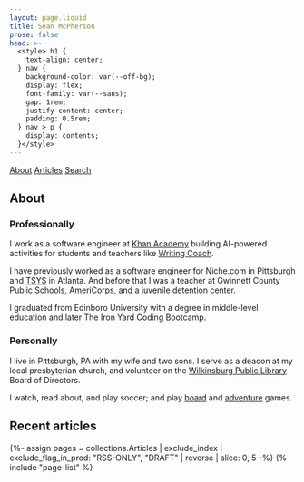 ```yaml
---
layout: page.liquid
title: Sean McPherson
prose: false
head: >-
  <style> h1 {
    text-align: center;
  } nav {
    background-color: var(--off-bg);
    display: flex;
    font-family: var(--sans);
    gap: 1rem;
    justify-content: center;
    padding: 0.5rem;
  } nav > p {
    display: contents;
  }</style>
---
```


<nav>

[About](/) [Articles](/articles) [Search](/search)

</nav>

## About

### Professionally

I work as a software engineer at [Khan Academy](https://khanacademy.org)
building AI-powered activities for students and teachers like
[Writing Coach](https://www.khanmigo.ai/writingcoach).

I have previously worked as a software engineer for Niche.com in Pittsburgh and
[TSYS](https://www.tsys.com/) in Atlanta. And before that I was a teacher at
Gwinnett County Public Schools, AmeriCorps, and a juvenile detention center.

I graduated from Edinboro University with a degree in middle-level education and
later The Iron Yard Coding Bootcamp.

### Personally

I live in Pittsburgh, PA with my wife and two sons. I serve as a deacon at my
local presbyterian church, and volunteer on the
[Wilkinsburg Public Library](https://wilkinsburglibrary.org) Board of Directors.

I watch, read about, and play soccer; and play [board](/board-games) and
[adventure](/adventure-games) games.

## Recent articles

{%- assign pages = collections.Articles | exclude_index | exclude_flag_in_prod: "RSS-ONLY", "DRAFT" | reverse | slice: 0, 5 -%}
{% include "page-list" %}
